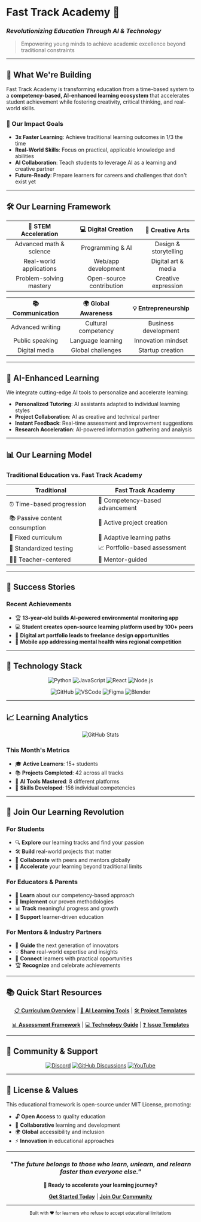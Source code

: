 # Fast Track Academy 🚀
### *Revolutionizing Education Through AI & Technology*

> Empowering young minds to achieve academic excellence beyond traditional constraints

---

## 🌟 What We're Building

Fast Track Academy is transforming education from a time-based system to a **competency-based, AI-enhanced learning ecosystem** that accelerates student achievement while fostering creativity, critical thinking, and real-world skills.

### 🎯 Our Impact Goals
- **3x Faster Learning**: Achieve traditional learning outcomes in 1/3 the time
- **Real-World Skills**: Focus on practical, applicable knowledge and abilities
- **AI Collaboration**: Teach students to leverage AI as a learning and creative partner
- **Future-Ready**: Prepare learners for careers and challenges that don't exist yet

---

## 🛠️ Our Learning Framework

<div align="center">

| 🧠 **STEM Acceleration** | 💻 **Digital Creation** | 🎨 **Creative Arts** |
|:------------------------:|:------------------------:|:---------------------:|
| Advanced math & science | Programming & AI | Design & storytelling |
| Real-world applications | Web/app development | Digital art & media |
| Problem-solving mastery | Open-source contribution | Creative expression |

| 📚 **Communication** | 🌍 **Global Awareness** | 💡 **Entrepreneurship** |
|:--------------------:|:------------------------:|:------------------------:|
| Advanced writing | Cultural competency | Business development |
| Public speaking | Language learning | Innovation mindset |
| Digital media | Global challenges | Startup creation |

</div>

---

## 🤖 AI-Enhanced Learning

We integrate cutting-edge AI tools to personalize and accelerate learning:

- **Personalized Tutoring**: AI assistants adapted to individual learning styles
- **Project Collaboration**: AI as creative and technical partner
- **Instant Feedback**: Real-time assessment and improvement suggestions
- **Research Acceleration**: AI-powered information gathering and analysis

---

## 📊 Our Learning Model

### Traditional Education vs. Fast Track Academy

| Traditional | Fast Track Academy |
|-------------|-------------------|
| ⏰ Time-based progression | 🎯 Competency-based advancement |
| 📚 Passive content consumption | 🔧 Active project creation |
| 🏫 Fixed curriculum | 🔄 Adaptive learning paths |
| 📝 Standardized testing | 📈 Portfolio-based assessment |
| 👨‍🏫 Teacher-centered | 🤝 Mentor-guided |

---

## 🚀 Success Stories

### Recent Achievements
- 🏆 **13-year-old builds AI-powered environmental monitoring app**
- 💻 **Student creates open-source learning platform used by 100+ peers**
- 🎨 **Digital art portfolio leads to freelance design opportunities**
- 📱 **Mobile app addressing mental health wins regional competition**

---

## 🔧 Technology Stack

<div align="center">

![Python](https://img.shields.io/badge/Python-3776AB?style=for-the-badge&logo=python&logoColor=white)
![JavaScript](https://img.shields.io/badge/JavaScript-F7DF1E?style=for-the-badge&logo=javascript&logoColor=black)
![React](https://img.shields.io/badge/React-20232A?style=for-the-badge&logo=react&logoColor=61DAFB)
![Node.js](https://img.shields.io/badge/Node.js-43853D?style=for-the-badge&logo=node.js&logoColor=white)

![GitHub](https://img.shields.io/badge/GitHub-100000?style=for-the-badge&logo=github&logoColor=white)
![VSCode](https://img.shields.io/badge/Visual_Studio_Code-0078D4?style=for-the-badge&logo=visual%20studio%20code&logoColor=white)
![Figma](https://img.shields.io/badge/Figma-F24E1E?style=for-the-badge&logo=figma&logoColor=white)
![Blender](https://img.shields.io/badge/blender-%23F5792A.svg?style=for-the-badge&logo=blender&logoColor=white)

</div>

---

## 📈 Learning Analytics

<div align="center">

![GitHub Stats](https://github-readme-stats.vercel.app/api?username=Fast-Track-Academy&show_icons=true&theme=radical)

</div>

### This Month's Metrics
- 🎓 **Active Learners**: 15+ students
- 📚 **Projects Completed**: 42 across all tracks
- 🤖 **AI Tools Mastered**: 8 different platforms
- 🌟 **Skills Developed**: 156 individual competencies

---

## 🌱 Join Our Learning Revolution

### For Students
- 🔍 **Explore** our learning tracks and find your passion
- 🛠️ **Build** real-world projects that matter
- 🤝 **Collaborate** with peers and mentors globally
- 🚀 **Accelerate** your learning beyond traditional limits

### For Educators & Parents
- 📖 **Learn** about our competency-based approach
- 🔧 **Implement** our proven methodologies
- 📊 **Track** meaningful progress and growth
- 🌟 **Support** learner-driven education

### For Mentors & Industry Partners
- 🎯 **Guide** the next generation of innovators
- 💡 **Share** real-world expertise and insights
- 🔗 **Connect** learners with practical opportunities
- 🏆 **Recognize** and celebrate achievements

---

## 📚 Quick Start Resources

<div align="center">

[📋 **Curriculum Overview**](docs/curriculum/README.md) | [🤖 **AI Learning Tools**](docs/ai-tools/README.md) | [🛠️ **Project Templates**](docs/projects/README.md)

[📊 **Assessment Framework**](docs/assessments/README.md) | [💻 **Technology Guide**](docs/technology/README.md) | [❓ **Issue Templates**](.github/ISSUE_TEMPLATE/)

</div>

---

## 🤝 Community & Support

<div align="center">

[![Discord](https://img.shields.io/badge/Discord-7289DA?style=for-the-badge&logo=discord&logoColor=white)](https://discord.gg/fasttrackacademy)
[![GitHub Discussions](https://img.shields.io/badge/GitHub_Discussions-100000?style=for-the-badge&logo=github&logoColor=white)](https://github.com/Fast-Track-Academy/.github/discussions)
[![YouTube](https://img.shields.io/badge/YouTube-FF0000?style=for-the-badge&logo=youtube&logoColor=white)](https://youtube.com/@fasttrackacademy)

</div>

---

## 📄 License & Values

This educational framework is open-source under MIT License, promoting:
- 🔓 **Open Access** to quality education
- 🤝 **Collaborative** learning and development
- 🌍 **Global** accessibility and inclusion
- ⚡ **Innovation** in educational approaches

---

<div align="center">

### *"The future belongs to those who learn, unlearn, and relearn faster than everyone else."*

**🚀 Ready to accelerate your learning journey?**

[**Get Started Today**](docs/curriculum/README.md) | [**Join Our Community**](https://github.com/Fast-Track-Academy/.github/discussions)

</div>

---

<div align="center">
<sub>Built with ❤️ for learners who refuse to accept educational limitations</sub>
</div>
